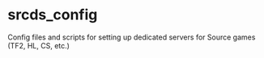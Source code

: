 srcds_config
============

Config files and scripts for setting up dedicated servers for Source games (TF2, HL, CS, etc.)